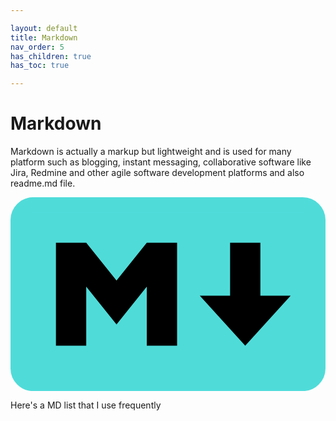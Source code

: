 ```yaml
---

layout: default
title: Markdown
nav_order: 5
has_children: true
has_toc: true

---
```


# Markdown
<!-- Here's another lazy way to display SVG image -->

Markdown is actually a markup but lightweight and is used for many platform such as blogging, instant messaging, collaborative software like Jira, Redmine and other agile software development platforms and also readme.md file.
<!-- Here's another lazy way to display SVG image -->
<svg xmlns="http://www.w3.org/2000/svg" max-height="20vh" viewBox="0 0 208 128" style="enable-background:new 0 0 1500 1500; max-height:20vh;" xml:space="preserve"><rect width="198" height="118" x="5" y="5" ry="10" stroke="#4fdcd9" stroke-width="10" fill="#4fdcd9"/><path d="M30 98V30h20l20 25 20-25h20v68H90V59L70 84 50 59v39zm125 0l-30-33h20V30h20v35h20z"/></svg>

Here's a MD list that I use frequently

